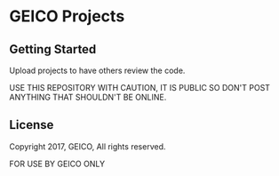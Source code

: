 


# GEICO Projects


## Getting Started
Upload projects to have others review the code.

USE THIS REPOSITORY WITH CAUTION, IT IS PUBLIC SO DON'T POST ANYTHING THAT SHOULDN'T BE ONLINE.




## License

Copyright 2017, GEICO, All rights reserved.

FOR USE BY GEICO ONLY

